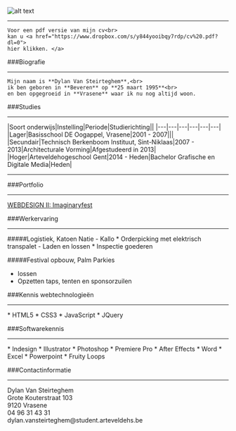 ![alt text](http://i.imgur.com/TkYja0z.png "Dylans' GitHub")
<hr>

    Voor een pdf versie van mijn cv<br>
    kan u <a href="https://www.dropbox.com/s/y844yooibqy7rdp/cv%20.pdf?dl=0">
    hier klikken. </a>


###Biografie
<hr>

    Mijn naam is **Dylan Van Steirteghem**,<br>
    ik ben geboren in **Beveren** op **25 maart 1995**<br>
    en ben opgegroeid in **Vrasene** waar ik nu nog altijd woon.


###Studies
<hr>
|Soort onderwijs|Instelling|Periode|Studierichting||
|---|---|---|---|---|---|
|Lager|Basisschool DE Oogappel, Vrasene|2001 - 2007|||
|Secundair|Technisch Berkenboom Instituut, Sint-Niklaas|2007 - 2013|Architecturale Vorming|Afgestudeerd in 2013|
|Hoger|Arteveldehogeschool Gent|2014 - Heden|Bachelor Grafische en Digitale Media|Heden|
<hr>
###Portfolio
<hr>
<a href="http://www.arteveldehogeschool.be/campusGDM/studenten_201415/dylavans/webdesign2/imaginaryfest/site/index.html">
 WEBDESIGN II: Imaginaryfest
</a>

###Werkervaring
<hr>
#####Logistiek, Katoen Natie - Kallo
* Orderpicking met elektrisch transpalet - Laden en lossen
* Inspectie goederen

#####Festival opbouw, Palm Parkies
* lossen
* Opzetten taps, tenten en sponsorzuilen

###Kennis webtechnologieën
<hr>
* HTML5
* CSS3
* JavaScript
* JQuery

###Softwarekennis
<hr>
* Indesign
* Illustrator
* Photoshop
* Premiere Pro
* After Effects
* Word
* Excel
* Powerpoint
* Fruity Loops

###Contactinformatie
<hr>
Dylan Van Steirteghem<br>
Grote Kouterstraat 103<br>
9120 Vrasene<br>
04 96 31 43 31<br>
dylan.vansteirteghem@student.arteveldehs.be
